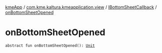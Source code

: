 [kmeApp](../../index.md) / [com.kme.kaltura.kmeapplication.view](../index.md) / [IBottomSheetCallback](index.md) / [onBottomSheetOpened](./on-bottom-sheet-opened.md)

# onBottomSheetOpened

`abstract fun onBottomSheetOpened(): `[`Unit`](https://kotlinlang.org/api/latest/jvm/stdlib/kotlin/-unit/index.html)